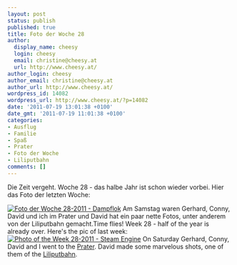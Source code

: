```yaml
---
layout: post
status: publish
published: true
title: Foto der Woche 28
author:
  display_name: cheesy
  login: cheesy
  email: christine@cheesy.at
  url: http://www.cheesy.at/
author_login: cheesy
author_email: christine@cheesy.at
author_url: http://www.cheesy.at/
wordpress_id: 14082
wordpress_url: http://www.cheesy.at/?p=14082
date: '2011-07-19 13:01:38 +0100'
date_gmt: '2011-07-19 11:01:38 +0100'
categories:
- Ausflug
- Familie
- Spaß
- Prater
- Foto der Woche
- Liliputbahn
comments: []
---
```

<!--:de-->Die Zeit vergeht. Woche 28 - das halbe Jahr ist schon wieder vorbei. Hier das Foto der letzten Woche:
[![](http://www.cheesy.at/wp-content/uploads/Photo-of-the-Week-28-2011-Steam-Engine-300x200.jpg "Foto der Woche 28-2011 - Dampflok")](http://www.cheesy.at/wp-content/uploads/Photo-of-the-Week-28-2011-Steam-Engine.jpg)
Am Samstag waren Gerhard, Conny, David und ich im Prater und David hat ein paar nette Fotos, unter anderem von der Liliputbahn gemacht.<!--:--><!--:en-->Time flies! Week 28 - half of the year is already over. Here's the pic of last week:
[![](http://www.cheesy.at/wp-content/uploads/Photo-of-the-Week-28-2011-Steam-Engine-300x200.jpg "Photo of the Week 28-2011 - Steam Engine")](http://www.cheesy.at/wp-content/uploads/Photo-of-the-Week-28-2011-Steam-Engine.jpg)
On Saturday Gerhard, Conny, David and I went to the [Prater](http://en.wikipedia.org/wiki/Prater). David made some marvelous shots, one of them of the [Liliputbahn](http://en.wikipedia.org/wiki/Prater_Liliputbahn).<!--:-->
